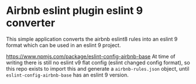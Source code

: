 # Airbnb eslint plugin eslint 9 converter

This simple application converts the airbnb eslint8 rules into an eslint 9 format which can be used in an eslint 9 project.

https://www.npmjs.com/package/eslint-config-airbnb-base
At time of writing there is still no eslint v9 flat config (eslint changed config format), so this repo exists to import this and generate a `airbnb-rules.json` object, until `eslint-config-airbnb-base` has an eslint 9 version.